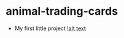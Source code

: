 # animal-trading-cards
* My first little project
[!alt text](https://github.com/kingmathers92/animal-trading-cards/master/design-prototype.png)
